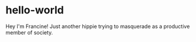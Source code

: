 # hello-world 
Hey I'm Francine! Just another hippie trying to masquerade as a productive member of society.

